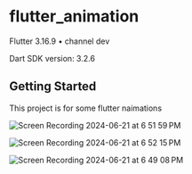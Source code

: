 # flutter_animation


Flutter 3.16.9  • channel dev

Dart SDK version: 3.2.6 



## Getting Started

This project is for some flutter naimations

![Screen Recording 2024-06-21 at 6 51 59 PM](https://github.com/ketan7055/flutter_animation/assets/33648294/1ff91bca-93f7-4008-b6a6-e9e52b228889)


![Screen Recording 2024-06-21 at 6 52 15 PM](https://github.com/ketan7055/flutter_animation/assets/33648294/cbcb20e0-a13c-4f4c-b42e-b3a2b2b5c3de)



![Screen Recording 2024-06-21 at 6 49 08 PM](https://github.com/ketan7055/flutter_animation/assets/33648294/7d2e2dce-6aeb-488e-b7c5-13c16a93fed6)


